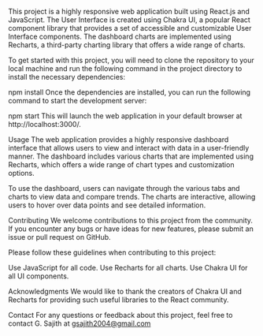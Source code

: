 This project is a highly responsive web application built using React.js and JavaScript. The User Interface is created using Chakra UI, a popular React component library that provides a set of accessible and customizable User Interface components. The dashboard charts are implemented using Recharts, a third-party charting library that offers a wide range of charts.


To get started with this project, you will need to clone the repository to your local machine and run the following command in the project directory to install the necessary dependencies:

npm install
Once the dependencies are installed, you can run the following command to start the development server:

npm start
This will launch the web application in your default browser at http://localhost:3000/.

Usage
The web application provides a highly responsive dashboard interface that allows users to view and interact with data in a user-friendly manner. The dashboard includes various charts that are implemented using Recharts, which offers a wide range of chart types and customization options.

To use the dashboard, users can navigate through the various tabs and charts to view data and compare trends. The charts are interactive, allowing users to hover over data points and see detailed information.

Contributing
We welcome contributions to this project from the community. If you encounter any bugs or have ideas for new features, please submit an issue or pull request on GitHub.

Please follow these guidelines when contributing to this project:

Use JavaScript for all code.
Use Recharts for all charts.
Use Chakra UI for all UI components.


Acknowledgments
We would like to thank the creators of Chakra UI and Recharts for providing such useful libraries to the React community.

Contact
For any questions or feedback about this project, feel free to contact G. Sajith at gsajith2004@gmail.com
